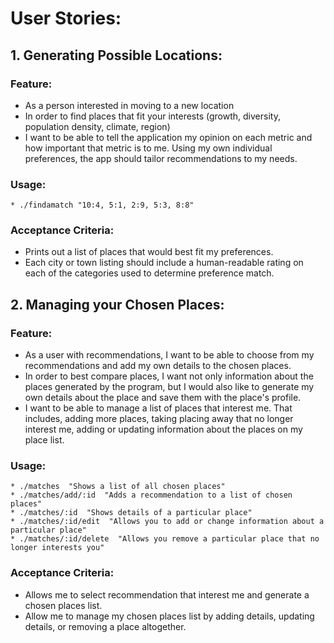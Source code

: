 # User Stories:

## 1. Generating Possible Locations:

###  Feature:
  * As a person interested in moving to a new location
  * In order to find places that fit your interests (growth, diversity, population density, climate, region)
  * I want to be able to tell the application my opinion on each metric and how important that metric is to me.  Using my own individual preferences, the app should tailor recommendations to my needs.

###  Usage:
  ```
  * ./findamatch "10:4, 5:1, 2:9, 5:3, 8:8"
  ```

###  Acceptance Criteria:
  * Prints out a list of places that would best fit my preferences.
  * Each city or town listing should include a human-readable rating on each of the categories used to determine preference match.



## 2. Managing your Chosen Places:

###  Feature:
  * As a user with recommendations, I want to be able to choose from my recommendations and add my own details to the chosen places.
  * In order to best compare places, I want not only information about the places generated by the program, but I would also like to generate my own details about the place and save them with the place's profile.
  * I want to be able to manage a list of places that interest me.  That includes, adding more places, taking placing away that no longer interest me, adding or updating information about the places on my place list.

###  Usage:
  ```
  * ./matches  "Shows a list of all chosen places"
  * ./matches/add/:id  "Adds a recommendation to a list of chosen places"
  * ./matches/:id  "Shows details of a particular place"
  * ./matches/:id/edit  "Allows you to add or change information about a particular place"
  * ./matches/:id/delete  "Allows you remove a particular place that no longer interests you"
  ```

###  Acceptance Criteria:
  * Allows me to select recommendation that interest me and generate a chosen places list.
  * Allow me to manage my chosen places list by adding details, updating details, or removing a place altogether.


